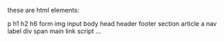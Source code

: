 these are html elements:

p
h1
h2
h6
form
img
input
body
head
header
footer
section
article
a
nav
label
div
span
main
link
script
...